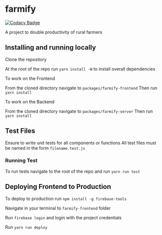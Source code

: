 # farmify

[![Codacy Badge](https://api.codacy.com/project/badge/Grade/48887ccc2f374550ab2c328c3f7c7f4d)](https://app.codacy.com/gh/BuildForSDG/farmify?utm_source=github.com&utm_medium=referral&utm_content=BuildForSDG/farmify&utm_campaign=Badge_Grade_Settings)

A project to double productivity of rural farmers

## Installing and running locally

Clone the repository

At the root of the repo run `yarn install -W` to install overall dependencies

To work on the Frontend

From the cloned directory navigate to `packages/farmify-frontend` 
Then run `yarn install`

To work on the Backend

From the cloned directory navigate to `packages/farmify-server` 
Then run `yarn install`

## Test Files

Ensure to write unit tests for all components or functions 
All test files must be named in the form `filename.test.js`

### Running Test

To run tests navigate to the root of the repo and run `yarn run test`

## Deploying Frontend to Production

To deploy to production run `npm install -g firebase-tools`

Navigate in your terminal to  `farmify-frontend` folder

Run `firebase login` and login with the project credentials

Run `yarn run deploy`
